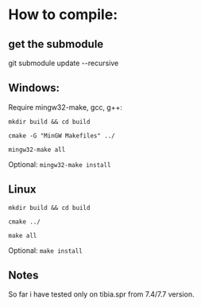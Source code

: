 # How to compile:

## get the submodule
git submodule update --recursive

## Windows:

Require mingw32-make, gcc, g++:

`mkdir build && cd build`

`cmake -G "MinGW Makefiles" ../`

`mingw32-make all`

Optional:
`mingw32-make install`

## Linux

`mkdir build && cd build`

`cmake ../`

`make all`

Optional:
`make install`

## Notes

So far i have tested only on tibia.spr from 7.4/7.7 version. 
